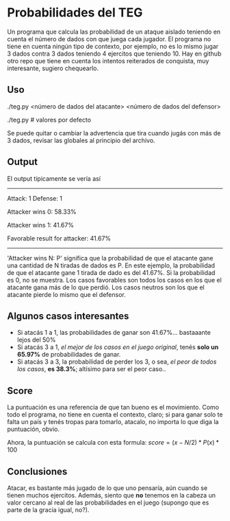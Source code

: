 # Probabilidades del TEG
Un programa que calcula las probabilidad de un ataque aislado teniendo en cuenta el número de dados con que juega cada jugador. El programa no tiene en cuenta ningún tipo de contexto, por ejemplo, no es lo mismo jugar 3 dados contra 3 dados teniendo 4 ejercitos que teniendo 10. Hay en github otro repo que tiene en cuenta los intentos reiterados de conquista, muy interesante, sugiero chequearlo.

## Uso
./teg.py \<número de dados del atacante\> \<número de dados del defensor\>

./teg.py            \# valores por defecto

Se puede quitar o cambiar la advertencia que tira cuando jugás con más de 3 dados, revisar las globales al principio del archivo.

## Output
El output tipicamente se vería así

-------------------------------------

Attack: 1   Defense: 1

Attacker wins 0: 58.33%

Attacker wins 1: 41.67%

Favorable result for attacker: 41.67%

-------------------------------------

'Attacker wins N: P' significa que la probabilidad de que el atacante gane una cantidad de N tiradas de dados es P. En este ejemplo, la probabilidad de que el atacante gane 1 tirada de dado es del 41.67%. Si la probabilidad es 0, no se muestra. Los casos favorables son todos los casos en los que el atacante gana más de lo que perdió. Los casos neutros son los que el atacante pierde lo mismo que el defensor.

## Algunos casos interesantes
* Si atacás 1 a 1, las probabilidades de ganar son 41.67%... bastaaante lejos del 50%
* Si atacás 3 a 1, _el mejor de los casos en el juego original_, tenés **solo un 65.97%** de probabilidades de ganar.
* Si atacás 3 a 3, la probabilidad de perder los 3, o sea, _el peor de todos los casos_, **es 38.3%**; altísimo para ser el peor caso..

## Score
La puntuación es una referencia de que tan bueno es el movimiento. Como todo el programa, no tiene en cuenta el contexto, claro; si para ganar solo te falta un país y tenés tropas para tomarlo, atacalo, no importa lo que diga la puntuación, obvio.

Ahora, la puntuación se calcula con esta formula: 
    $`score = (x - N / 2) * P(x) * 100`$


## Conclusiones
Atacar, es bastante más jugado de lo que uno pensaría, aún cuando se tienen muchos ejercitos. Además, siento que **no** tenemos en la cabeza un valor cercano al real de las probabilidades en el juego (supongo que es parte de la gracia igual, no?). 


